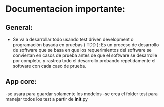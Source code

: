 # Documentacion importante:

## General:
- Se va a desarrollar todo usando test driven development o programación basada en pruebas ( TDD ):
    Es un proceso de desarrollo de software que se basa en que los requerimientos del software se conviertan en casos
    de prueba antes de que el software se desarrolle por completo, y rastrea todo el desarrollo probando repetidamente
    el software con cada caso de prueba.

## App core:
-se usara para guardar solamente los modelos
-se crea el folder test para manejar todos los test a partir de __init__.py